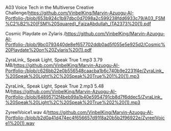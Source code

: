 A03 Voice Tech in the Multiverse Creative Challenge/https://github.com/VinbelKing/Marvin-Azuogu-AI-Portfolio-/blob/653b924c1b97dbc0d7098a2c599238fdd6933c79/A03_FSM%C2%B2%20(FSM%20Squared)_FaizaAbdullah_ITA2373%20(1).pdf

Cosmic Playdate on Zylaris /https://github.com/VinbelKing/Marvin-Azuogu-AI-Portfolio-/blob/9bc0793440de8ef657702ddb0ad5f055e5e925d2/Cosmic%20Playdate%20on%20Zylaris%20(1).pdf

ZyraLink_ Speak Light, Speak True 1.mp3 3.79 MB/https://github.com/VinbelKing/Marvin-Azuogu-AI-Portfolio-/blob/c626bb22e0b556548caacba1b6c740b9e2231f4e/ZyraLink_%20Speak%20Light%2C%20Speak%20True%201%20(1).mp3

ZyraLink_ Speak Light, Speak True 2.mp3 5.48 M/https://github.com/VinbelKing/Marvin-Azuogu-AI-Portfolio-/blob/64895712f4beb99a1b40e5954791cb8d7f6ddec5/ZyraLink_%20Speak%20Light%2C%20Speak%20True%202%20(1).mp3

ZyreelVoice1.wav 4/https://github.com/VinbelKing/Marvin-Azuogu-AI-Portfolio-/blob/b2d0a41d474ec4f656657d91f8a20b5b2f96922e/ZyreelVoice1%20(1).wav
